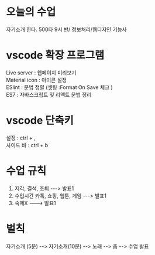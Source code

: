  # 오늘의 수업   

 자기소개 한타. 500타
 9시 반/
 정보처리/웹디자인 기능사

 # vscode 확장 프로그램   
 Live server : 웹페이지 미리보기   
    Material icon : 아이콘 설정   
    ESlint : 문법 정렬 (셋팅 :Format On Save 체크 )   
    ES7 : 자바스크립트 및 리액트 문법 정리   

 # vscode 단축키   
 설정 : ctrl  + ,   
    사이드 바 : ctrl + b   

 # 수업 규칙   
1. 지각, 결석, 조퇴 ---> 발표1
2. 수업시간 카톡, 쇼핑, 웹툰, 게임 ---> 발표1
3. 숙제X ---> 발표1

 # 벌칙   
 자기소개 (5분) --> 자기소개(10분) --> 노래 --> 춤 --> 수업 발표

